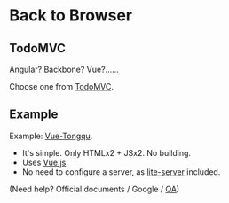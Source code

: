 # Back to Browser

## TodoMVC

Angular? Backbone? Vue?......

Choose one from [TodoMVC](http://todomvc.com/).

## Example

Example: [Vue-Tongqu](https://git.tongqu.me/mie/vue-tongqu).

- It's simple. Only HTMLx2 + JSx2. No building.
- Uses [Vue.js](http://vuejs.org/).
- No need to configure a server, as [lite-server](https://github.com/johnpapa/lite-server) included.

(Need help? Official documents / Google / [QA](https://qa.dongyue.io/))
